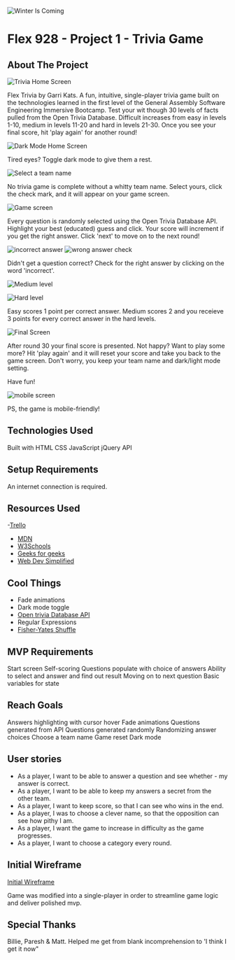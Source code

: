 ![Winter Is Coming](https://media.giphy.com/media/l378kZMdRzNm4wvhC/giphy.gif)

# Flex 928 - Project 1 - Trivia Game

## **About The Project**

![Trivia Home Screen](https://hosting.photobucket.com/images/ae120/thecrumblechronicles/home-screen.png)

Flex Trivia by Garri Kats. A fun, intuitive, single-player trivia game built on the technologies learned in the first level of the General Assembly Software Engineering Immersive Bootcamp. Test your wit though 30 levels of facts pulled from the Open Trivia Database. Difficult increases from easy in levels 1-10, medium in levels 11-20 and hard in levels 21-30. Once you see your final score, hit 'play again' for another round!

![Dark Mode Home Screen](https://hosting.photobucket.com/images/ae120/thecrumblechronicles/dark-mode-1.png)

Tired eyes? Toggle dark mode to give them a rest.

![Select a team name](https://hosting.photobucket.com/images/ae120/thecrumblechronicles/home-screen-team-name.png)

No trivia game is complete without a whitty team name. Select yours, click the check mark, and it will appear on your game screen.

![Game screen](https://hosting.photobucket.com/images/ae120/thecrumblechronicles/answer-select.png)

Every question is randomly selected using the Open Trivia Database API. Highlight your best (educated) guess and click. Your score will increment if you get the right answer. Click 'next' to move on to the next round!

![incorrect answer](https://hosting.photobucket.com/images/ae120/thecrumblechronicles/Incorrect.png)
![wrong answer check](https://hosting.photobucket.com/images/ae120/thecrumblechronicles/secret-answer.png)

Didn't get a question correct? Check for the right answer by clicking on the word 'incorrect'.

![Medium level](https://hosting.photobucket.com/images/ae120/thecrumblechronicles/medium.png)

![Hard level](https://hosting.photobucket.com/images/ae120/thecrumblechronicles/hard.png)

Easy scores 1 point per correct answer. Medium scores 2 and you receieve 3 points for every correct answer in the hard levels.

![Final Screen](https://hosting.photobucket.com/images/ae120/thecrumblechronicles/final.png)

After round 30 your final score is presented. Not happy? Want to play some more? Hit 'play again' and it will reset your score and take you back to the game screen. Don't worry, you keep your team name and dark/light mode setting.

Have fun!

![mobile screen](https://hosting.photobucket.com/images/ae120/thecrumblechronicles/Screen_Shot_2021-11-19_at_7.13.58_AM.png?width=450&height=278&crop=fill)

PS, the game is mobile-friendly!

## **Technologies Used**

Built with
HTML
CSS
JavaScript
jQuery
API

## **Setup** **Requirements**

An internet connection is required.

## **Resources Used**

-[Trello](https://trello.com/b/KhSjZZCS/trivia-game)

- [MDN](https://developer.mozilla.org/en-US/)
- [W3Schools](https://www.w3schools.com/)
- [Geeks for geeks](Geeksforgeeks.org)
- [Web Dev Simplified](https://www.youtube.com/watch?v=rhzKDrUiJVk&t=6s)

## **Cool Things**

- Fade animations
- Dark mode toggle
- [Open trivia Database API](https://opentdb.com/)
- Regular Expressions
- [Fisher-Yates Shuffle](https://www.geeksforgeeks.org/shuffle-a-given-array-using-fisher-yates-shuffle-algorithm/)

## **MVP Requirements**

Start screen
Self-scoring
Questions populate with choice of answers
Ability to select and answer and find out result
Moving on to next question
Basic variables for state

## **Reach Goals**

Answers highlighting with cursor hover
Fade animations
Questions generated from API
Questions generated randomly
Randomizing answer choices
Choose a team name
Game reset
Dark mode

## **User stories**

- As a player, I want to be able to answer a question and see whether - my answer is correct.
- As a player, I want to be able to keep my answers a secret from the other team.
- As a player, I want to keep score, so that I can see who wins in the end.
- As a player, I was to choose a clever name, so that the opposition can see how pithy I am.
- As a player, I want the game to increase in difficulty as the game progresses.
- As a player, I want to choose a category every round.

## **Initial Wireframe**

[Initial Wireframe](https://media.git.generalassemb.ly/user/38981/files/f4164080-40b5-11ec-9287-61b537bbde11)

Game was modified into a single-player in order to streamline game logic and deliver polished mvp.

## **Special Thanks**

Billie, Paresh & Matt. Helped me get from blank incomprehension to 'I think I get it now"
